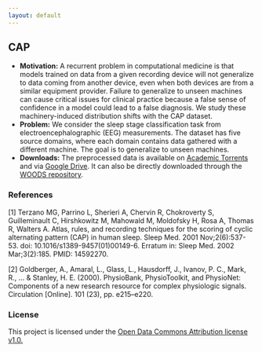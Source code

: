 ```yaml
---
layout: default
---
```


## CAP
  - **Motivation:** A recurrent problem in computational medicine is that models trained on data from a given recording device will not generalize to data coming from another device, even when both devices are from a similar equipment provider. Failure to generalize to unseen machines can cause critical issues for clinical practice because a false sense of confidence in a model could lead to a false diagnosis. We study these machinery-induced distribution shifts with the CAP dataset.
  - **Problem:** We consider the sleep stage classification task from electroencephalographic (EEG) measurements. The dataset has five source domains, where each domain contains data gathered with a different machine. The goal is to generalize to unseen machines.
  - **Downloads:** The preprocessed data is available on [Academic Torrents](https://academictorrents.com/details/500d0c473108ef72e01b0f8037251b09331467f9) and via [Google Drive](https://drive.google.com/uc?id=1NFwX2CqLrenWF4az0c6J-OglAoD48PAT). It can also be directly downloaded through the <a href="https://github.com/jc-audet/WOODS">WOODS repository</a>.

### References

[1] Terzano MG, Parrino L, Sherieri A, Chervin R,
Chokroverty S, Guilleminault C, Hirshkowitz M, Mahowald M,
Moldofsky H, Rosa A, Thomas R, Walters A. Atlas, rules, and
recording techniques for the scoring of cyclic alternating
pattern (CAP) in human sleep. Sleep Med. 2001
Nov;2(6):537-53. doi: 10.1016/s1389-9457(01)00149-6. Erratum
in: Sleep Med. 2002 Mar;3(2):185. PMID: 14592270.

[2] Goldberger, A., Amaral, L., Glass, L., Hausdorff, J.,
Ivanov, P. C., Mark, R., ... & Stanley, H. E. (2000).
PhysioBank, PhysioToolkit, and PhysioNet: Components of a
new research resource for complex physiologic signals.
Circulation [Online]. 101 (23), pp. e215–e220.

### License
This project is licensed under the [Open Data Commons Attribution license v1.0.](https://opendatacommons.org/licenses/by/summary/index.html)